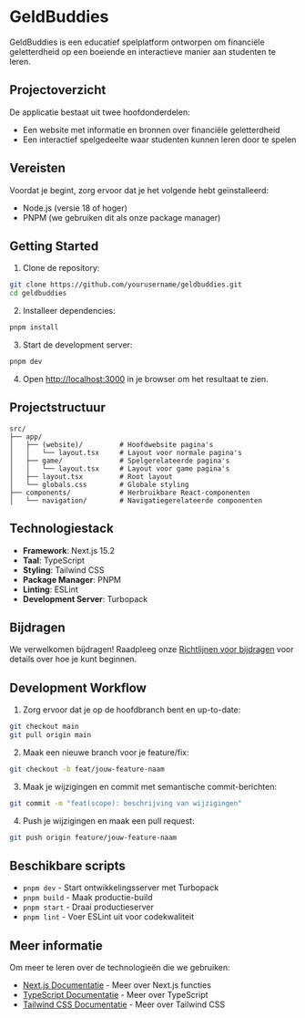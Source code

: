 # GeldBuddies

GeldBuddies is een educatief spelplatform ontworpen om financiële geletterdheid op een boeiende en interactieve manier aan studenten te leren.

## Projectoverzicht

De applicatie bestaat uit twee hoofdonderdelen:

- Een website met informatie en bronnen over financiële geletterdheid
- Een interactief spelgedeelte waar studenten kunnen leren door te spelen

## Vereisten

Voordat je begint, zorg ervoor dat je het volgende hebt geïnstalleerd:

- Node.js (versie 18 of hoger)
- PNPM (we gebruiken dit als onze package manager)

## Getting Started

1. Clone de repository:

```bash
git clone https://github.com/yourusername/geldbuddies.git
cd geldbuddies
```

2. Installeer dependencies:

```bash
pnpm install
```

3. Start de development server:

```bash
pnpm dev
```

4. Open [http://localhost:3000](http://localhost:3000) in je browser om het resultaat te zien.

## Projectstructuur

```
src/
├── app/
│   ├── (website)/         # Hoofdwebsite pagina's
│   │   └── layout.tsx     # Layout voor normale pagina's
│   ├── game/              # Spelgerelateerde pagina's
│   │   └── layout.tsx     # Layout voor game pagina's
│   ├── layout.tsx         # Root layout
│   └── globals.css        # Globale styling
├── components/            # Herbruikbare React-componenten
│   └── navigation/        # Navigatiegerelateerde componenten
```

## Technologiestack

- **Framework**: Next.js 15.2
- **Taal**: TypeScript
- **Styling**: Tailwind CSS
- **Package Manager**: PNPM
- **Linting**: ESLint
- **Development Server**: Turbopack

## Bijdragen

We verwelkomen bijdragen! Raadpleeg onze [Richtlijnen voor bijdragen](CONTRIBUTING.md) voor details over hoe je kunt beginnen.

## Development Workflow

1. Zorg ervoor dat je op de hoofdbranch bent en up-to-date:

```bash
git checkout main
git pull origin main
```

2. Maak een nieuwe branch voor je feature/fix:

```bash
git checkout -b feat/jouw-feature-naam
```

3. Maak je wijzigingen en commit met semantische commit-berichten:

```bash
git commit -m "feat(scope): beschrijving van wijzigingen"
```

4. Push je wijzigingen en maak een pull request:

```bash
git push origin feature/jouw-feature-naam
```

## Beschikbare scripts

- `pnpm dev` - Start ontwikkelingsserver met Turbopack
- `pnpm build` - Maak productie-build
- `pnpm start` - Draai productieserver
- `pnpm lint` - Voer ESLint uit voor codekwaliteit

## Meer informatie

Om meer te leren over de technologieën die we gebruiken:

- [Next.js Documentatie](https://nextjs.org/docs) - Meer over Next.js functies
- [TypeScript Documentatie](https://www.typescriptlang.org/docs/) - Meer over TypeScript
- [Tailwind CSS Documentatie](https://tailwindcss.com/docs) - Meer over Tailwind CSS
